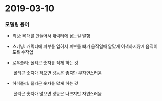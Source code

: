 # 2019-03-10

### 모델링 용어

* 리깅: 뼈대를 만들어서 캐릭터에 심는걸 말함

* 스키닝: 캐릭터에 피부를 입혀서 피부를 뼈가 움직일때 알맞게 어색하지않게 움직이도록 수작업

* 로우폴리: 폴리곤 숫자를 적게 하는 것

  ​		폴리곤 숫자가 적으면 성능은 좋지만 부자연스러움

* 하이폴리: 폴리곤 숫자를 많게 하는 것

  ​		폴리곤 숫자가 많으면 성능은 나쁘지만 자연스러움


